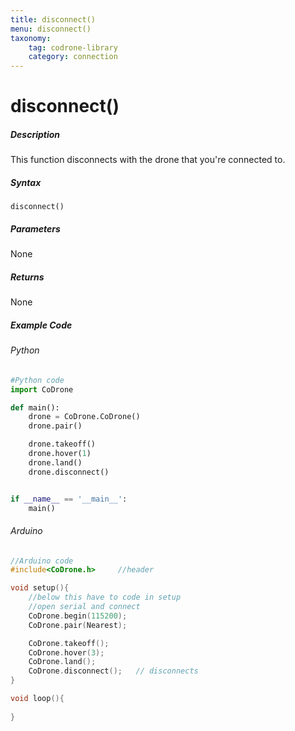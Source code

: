 ```yaml
---
title: disconnect()
menu: disconnect()
taxonomy:
	tag: codrone-library
	category: connection
---
```


# disconnect()

##### Description
This function disconnects with the drone that you're connected to.

##### Syntax
```disconnect()```

##### Parameters
None

##### Returns
None

##### Example Code
###### Python
```python
#Python code
import CoDrone

def main():
	drone = CoDrone.CoDrone()
	drone.pair()

	drone.takeoff()
	drone.hover(1)
	drone.land()
	drone.disconnect()


if __name__ == '__main__':
	main()


```
###### Arduino
```c
//Arduino code
#include<CoDrone.h>		//header

void setup(){
	//below this have to code in setup
	//open serial and connect
	CoDrone.begin(115200);
	CoDrone.pair(Nearest);

	CoDrone.takeoff();
	CoDrone.hover(3);
	CoDrone.land();
	CoDrone.disconnect(); 	// disconnects	
}

void loop(){
	
}
```